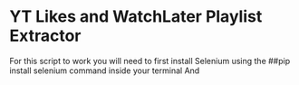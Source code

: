 # YT Likes and WatchLater Playlist Extractor
For this script to work you will need to first install Selenium using the ##pip install selenium 
command inside your terminal
And 
